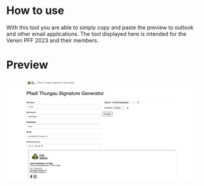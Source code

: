 # How to use

With this tool you are able to simply copy and paste the preview to outlook and other email applications.
The tool displayed here is intended for the Verein PFF 2023 and their members.

# Preview
![Preview](preview.png)
